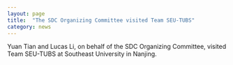 ```yaml
---
layout: page
title:  "The SDC Organizing Committee visited Team SEU-TUBS"
category: news
---
```


Yuan Tian and Lucas Li, on behalf of the SDC Organizing Committee, visited Team SEU-TUBS at Southeast University in Nanjing.